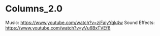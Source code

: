 # Columns_2.0


Music: https://www.youtube.com/watch?v=zjFaiyYqk4w
Sound Effects: https://www.youtube.com/watch?v=yVu6BxTVEf8
